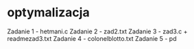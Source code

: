 # optymalizacja
Zadanie 1 - hetmani.c
Zadanie 2 - zad2.txt
Zadanie 3 - zad3.c + readmezad3.txt
Zadanie 4 - colonelblotto.txt
Zadanie 5 - pd
